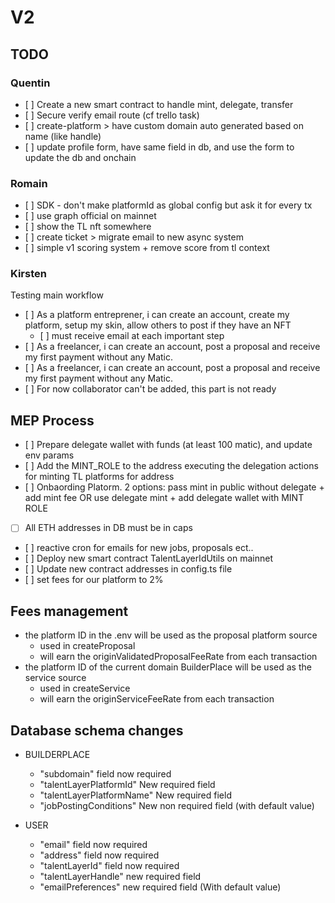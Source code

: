 # V2

## TODO

### Quentin 

- [ ] Create a new smart contract to handle mint, delegate, transfer
- [ ] Secure verify email route (cf trello task)
- [ ] create-platform > have custom domain auto generated based on name (like handle)
- [ ] update profile form, have same field in db, and use the form to update the db and onchain

### Romain

- [ ] SDK - don't make platformId as global config but ask it for every tx
- [ ] use graph official on mainnet
- [ ] show the TL nft somewhere
- [ ] create ticket > migrate email to new async system
- [ ] simple v1 scoring system + remove score from tl context

### Kirsten

Testing main workflow

- [ ] As a platform entreprener, i can create an account, create my platform, setup my skin, allow others to post if they have an NFT
    - [ ] must receive email at each important step 
- [ ] As a freelancer, i can create an account, post a proposal and receive my first payment without any Matic.
- [ ] As a freelancer, i can create an account, post a proposal and receive my first payment without any Matic.
- [ ] For now collaborator can't be added, this part is not ready




## MEP Process

- [ ] Prepare delegate wallet with funds (at least 100 matic), and update env params
- [ ] Add the MINT_ROLE to the address executing the delegation actions for minting TL platforms for address
- [ ] Onbaording Platorm. 2 options: pass mint in public without delegate + add mint fee OR use delegate mint + add delegate wallet with MINT ROLE
- [ ] All ETH addresses in DB must be in caps
- [ ] reactive cron for emails for new jobs, proposals ect..
- [ ] Deploy new smart contract TalentLayerIdUtils on mainnet
- [ ] Update new contract addresses in config.ts file
- [ ] set fees for our platform to 2%

## Fees management

- the platform ID in the .env will be used as the proposal platform source
    - used in createProposal
    - will earn the originValidatedProposalFeeRate from each transaction
- the platform ID of the current domain BuilderPlace will be used as the service source
    - used in createService
    - will earn the originServiceFeeRate from each transaction

## Database schema changes
- 	BUILDERPLACE
     - "subdomain" field now required
     - "talentLayerPlatformId" New required field 
     - "talentLayerPlatformName" New required field
     - "jobPostingConditions" New non required field (with default value)

- 	USER
      - "email" field now required
      - "address" field now required
      - "talentLayerId" field now required
      - "talentLayerHandle" new required field
      - "emailPreferences" new required field (With default value)

